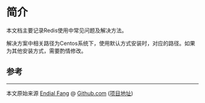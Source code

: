 # 简介

本文档主要记录Redis使用中常见问题及解决方法。

解决方案中相关路径为Centos系统下，使用默认方式安装时，对应的路径。如果为其他安装方式，需要酌情修改。



## 参考



----

本文原始来源 [Endial Fang](https://github.com/endial) @ [Github.com](https://github.com) ([项目地址](https://github.com/endial/studylife.git))

